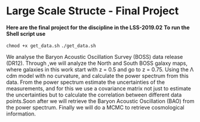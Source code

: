 # Large Scale Structe - Final Project
**Here are the final project for the discipline in the LSS-2019.02**
**To run the Shell script use**

`chmod +x get_data.sh`
`./get_data.sh`

We analyse the Baryon Acoustic Oscillation Survey (BOSS) data release (DR12). Through ,we will
analyze the North and South BOSS galaxy maps, where galaxies in this work start with z = 0.5 and
go to z = 0.75. Using the Λ cdm model with no curvature, and calculate the power spectrum from
this data. From the power spectrum estimate the uncertainties of the measurements, and for this
we use a covariance matrix not just to estimate the uncertainties but to calculate the correlation
between different data points.Soon after we will retrieve the Baryon Acoustic Oscillation (BAO)
from the power spectrum. Finally we will do a MCMC to retrieve cosmological information.

